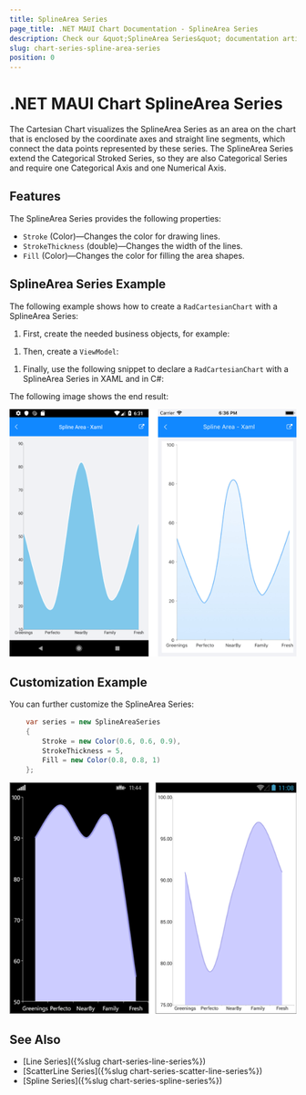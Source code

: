 ```yaml
---
title: SplineArea Series
page_title: .NET MAUI Chart Documentation - SplineArea Series
description: Check our &quot;SplineArea Series&quot; documentation article for Telerik Chart for .NET MAUI
slug: chart-series-spline-area-series
position: 0
---
```


# .NET MAUI Chart SplineArea Series

The Cartesian Chart visualizes the SplineArea Series as an area on the chart that is enclosed by the coordinate axes and straight line segments, which connect the data points represented by these series. The SplineArea Series extend the Categorical Stroked Series, so they are also Categorical Series and require one Categorical Axis and one Numerical Axis.

## Features

The SplineArea Series provides the following properties:

- `Stroke` (Color)&mdash;Changes the color for drawing lines.
- `StrokeThickness` (double)&mdash;Changes the width of the lines.
- `Fill` (Color)&mdash;Changes the color for filling the area shapes.

## SplineArea Series Example

The following example shows how to create a `RadCartesianChart` with a SplineArea Series:

1. First, create the needed business objects, for example:

 <snippet id='categorical-data-model' />


1. Then, create a `ViewModel`:

 <snippet id='chart-series-categorical-view-model' />


1. Finally, use the following snippet to declare a `RadCartesianChart` with a SplineArea Series in XAML and in C#:

 <snippet id='chart-series-splinearea-xaml' />


The following image shows the end result:

![Basic SplineAreaSeries](images/cartesian-spline-area-series-basic-example.png)

## Customization Example

You can further customize the SplineArea Series:

```C#
	var series = new SplineAreaSeries
	{
		Stroke = new Color(0.6, 0.6, 0.9),
		StrokeThickness = 5,
		Fill = new Color(0.8, 0.8, 1)
	};
```

![Customized SplineAreaSeries](images/cartesian-spline-area-series-customization-example.png)

## See Also

- [Line Series]({%slug chart-series-line-series%})
- [ScatterLine Series]({%slug chart-series-scatter-line-series%})
- [Spline Series]({%slug chart-series-spline-series%})
